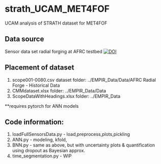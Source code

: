 # strath_UCAM_MET4FOF

UCAM analysis of STRATH dataset for MET4FOF

## Data source 
Sensor data set radial forging at AFRC testbed
[![DOI](https://zenodo.org/badge/DOI/10.5281/zenodo.2573861.svg)](https://doi.org/10.5281/zenodo.2573861)

## Placement of dataset
1. scope001-0080.csv dataset folder: ../EMPIR_Data/Data/AFRC Radial Forge - Historical Data
2. CMMdataset.xlsx folder: ../EMPIR_Data/Data
3. ScopeDataWithHeadings.xlsx folder: ../EMPIR_Data

**requires pytorch for ANN models

## Code information:
1. loadFullSensorsData.py - load,preprocess,plots,pickling
2. ANN.py - modeling, kfold, 
3. BNN.py - same as above, but with uncertainty plots & quantification using dropout as Bayesian approx.
4. time_segmentation.py - WIP
